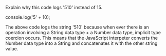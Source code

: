 Explain why this code logs '510' instead of 15.

console.log('5' + 10);

The above code logs the string '510' because when ever there is an operation involving a String data type + a Number data type,
implicit type coercion occurs. This means that the JavaScript interpeter converts the Number data type into a String and
concatenates it with the other string value. 

